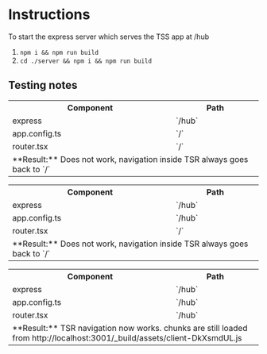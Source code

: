 # Instructions

To start the express server which serves the TSS app at /hub

1. `npm i && npm run build`
2. `cd ./server && npm i && npm run build`

## Testing notes

<table>
<tr><th>Component</th><th>Path</th></tr>
<tr><td>express</td><td>`/hub`</td></tr>
<tr><td>app.config.ts</td><td>`/`</td></tr>
<tr><td>router.tsx</td><td>`/`</td></tr>
<tr><td colspan="2">**Result:** Does not work, navigation inside TSR always goes back to `/`</td></tr>
</table>

<table>
<tr><th>Component</th><th>Path</th></tr>
<tr><td>express</td><td>`/hub`</td></tr>
<tr><td>app.config.ts</td><td>`/hub`</td></tr>
<tr><td>router.tsx</td><td>`/`</td></tr>
<tr><td colspan="2">**Result:** Does not work, navigation inside TSR always goes back to `/`</td></tr>
</table>

<table>
<tr><th>Component</th><th>Path</th></tr>
<tr><td>express</td><td>`/hub`</td></tr>
<tr><td>app.config.ts</td><td>`/hub`</td></tr>
<tr><td>router.tsx</td><td>`/hub`</td></tr>
<tr><td colspan="2">**Result:** TSR navigation now works. chunks are still loaded from http://localhost:3001/_build/assets/client-DkXsmdUL.js</td></tr>
</table>
